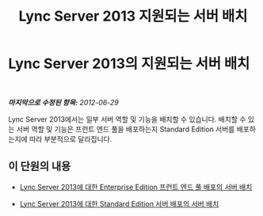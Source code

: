 ﻿---
title: Lync Server 2013 지원되는 서버 배치
TOCTitle: 지원되는 서버 배치
ms:assetid: 3be990a1-5485-4b83-b73f-947ac97821f9
ms:mtpsurl: https://technet.microsoft.com/ko-kr/library/Gg425885(v=OCS.15)
ms:contentKeyID: 49303368
ms.date: 08/10/2015
mtps_version: v=OCS.15
ms.translationtype: HT
---

# Lync Server 2013의 지원되는 서버 배치

 

_**마지막으로 수정된 항목:** 2012-06-29_

Lync Server 2013에서는 일부 서버 역할 및 기능을 배치할 수 있습니다. 배치할 수 있는 서버 역할 및 기능은 프런트 엔드 풀을 배포하는지 Standard Edition 서버를 배포하는지에 따라 부분적으로 달라집니다.

## 이 단원의 내용

  - [Lync Server 2013에 대한 Enterprise Edition 프런트 엔드 풀 배포의 서버 배치](lync-server-2013-server-collocation-in-an-enterprise-edition-front-end-pool-deployment.md)

  - [Lync Server 2013에 대한 Standard Edition 서버 배포의 서버 배치](lync-server-2013-server-collocation-in-a-standard-edition-server-deployment.md)

